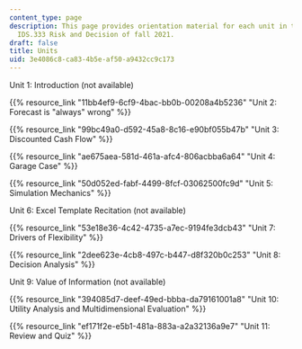 ```yaml
---
content_type: page
description: This page provides orientation material for each unit in the MIT course
  IDS.333 Risk and Decision of fall 2021.
draft: false
title: Units
uid: 3e4086c8-ca83-4b5e-af50-a9432cc9c173
---
```

Unit 1: Introduction (not available)

{{% resource_link "11bb4ef9-6cf9-4bac-bb0b-00208a4b5236" "Unit 2: Forecast is \"always\" wrong" %}}

{{% resource_link "99bc49a0-d592-45a8-8c16-e90bf055b47b" "Unit 3: Discounted Cash Flow" %}}

{{% resource_link "ae675aea-581d-461a-afc4-806acbba6a64" "Unit 4: Garage Case" %}}

{{% resource_link "50d052ed-fabf-4499-8fcf-03062500fc9d" "Unit 5: Simulation Mechanics" %}}

Unit 6: Excel Template Recitation (not available)

{{% resource_link "53e18e36-4c42-4735-a7ec-9194fe3dcb43" "Unit 7: Drivers of Flexibility" %}}

{{% resource_link "2dee623e-4cb8-497c-b447-d8f320b0c253" "Unit 8: Decision Analysis" %}}

Unit 9: Value of Information (not available)

{{% resource_link "394085d7-deef-49ed-bbba-da79161001a8" "Unit 10: Utility Analysis and Multidimensional Evaluation" %}}

{{% resource_link "ef171f2e-e5b1-481a-883a-a2a32136a9e7" "Unit 11: Review and Quiz" %}}